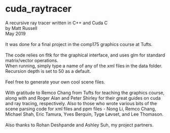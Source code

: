 # cuda_raytracer

A recursive ray tracer written in C++ and Cuda C\
by Matt Russell\
May 2019\
\
It was done for a final project in the comp175 graphics course at Tufts.\
\
The code relies on fltk for the graphical interface, and uses glm for standard matrix/vector operations.\
When running, simply type a name of any of the xml files in the data folder.\
Recursion depth is set to 50 as a default.\
\
Feel free to generate your own cool scene files.\
\
With gratitude to Remco Chang from Tufts for teaching the graphics course, along with and Roger Alan and Peter Shirley for their great guides on cuda and ray tracing, respectively. Also to those who wrote various bits of the scene parsing code for xml files and ppm files - Nong Li, Remco Chang, Michael Shah, Eric Tamura, Yves Berquin, Tyge Løvset, and Lee Thomason.\
\
Also thanks to Rohan Deshpande and Ashley Suh, my project partners.
